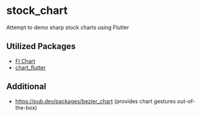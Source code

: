 # stock_chart
Attempt to demo sharp stock charts using Flutter

## Utilized Packages
- [Fl Chart](https://github.com/imaNNeoFighT/fl_chart)
- [chart_flutter](https://pub.dev/packages/charts_flutter)

## Additional
- https://pub.dev/packages/bezier_chart (provides chart gestures out-of-the-box)
